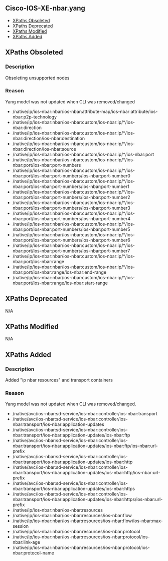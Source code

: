 ## Cisco-IOS-XE-nbar.yang

- [XPaths Obsoleted](#xpaths-obsoleted)
- [XPaths Deprecated](#xpaths-deprecated)
- [XPaths Modified](#xpaths-modified)
- [XPaths Added](#xpaths-added)

## XPaths Obsoleted

### Description
Obsoleting unsupported nodes

### Reason
Yang model was not updated when CLI was removed/changed

- /native/ip/ios-nbar:nbar/ios-nbar:attribute-map/ios-nbar:attribute/ios-nbar:p2p-technology
- /native/ip/ios-nbar:nbar/ios-nbar:custom/ios-nbar:ip/\*/ios-nbar:direction
- /native/ip/ios-nbar:nbar/ios-nbar:custom/ios-nbar:ip/\*/ios-nbar:direction/ios-nbar:destination
- /native/ip/ios-nbar:nbar/ios-nbar:custom/ios-nbar:ip/\*/ios-nbar:direction/ios-nbar:source
- /native/ip/ios-nbar:nbar/ios-nbar:custom/ios-nbar:ip/\*/ios-nbar:port
- /native/ip/ios-nbar:nbar/ios-nbar:custom/ios-nbar:ip/\*/ios-nbar:port/ios-nbar:port-numbers
- /native/ip/ios-nbar:nbar/ios-nbar:custom/ios-nbar:ip/\*/ios-nbar:port/ios-nbar:port-numbers/ios-nbar:port-number0
- /native/ip/ios-nbar:nbar/ios-nbar:custom/ios-nbar:ip/\*/ios-nbar:port/ios-nbar:port-numbers/ios-nbar:port-number1
- /native/ip/ios-nbar:nbar/ios-nbar:custom/ios-nbar:ip/\*/ios-nbar:port/ios-nbar:port-numbers/ios-nbar:port-number2
- /native/ip/ios-nbar:nbar/ios-nbar:custom/ios-nbar:ip/\*/ios-nbar:port/ios-nbar:port-numbers/ios-nbar:port-number3
- /native/ip/ios-nbar:nbar/ios-nbar:custom/ios-nbar:ip/\*/ios-nbar:port/ios-nbar:port-numbers/ios-nbar:port-number4
- /native/ip/ios-nbar:nbar/ios-nbar:custom/ios-nbar:ip/\*/ios-nbar:port/ios-nbar:port-numbers/ios-nbar:port-number5
- /native/ip/ios-nbar:nbar/ios-nbar:custom/ios-nbar:ip/\*/ios-nbar:port/ios-nbar:port-numbers/ios-nbar:port-number6
- /native/ip/ios-nbar:nbar/ios-nbar:custom/ios-nbar:ip/\*/ios-nbar:port/ios-nbar:port-numbers/ios-nbar:port-number7
- /native/ip/ios-nbar:nbar/ios-nbar:custom/ios-nbar:ip/\*/ios-nbar:port/ios-nbar:range
- /native/ip/ios-nbar:nbar/ios-nbar:custom/ios-nbar:ip/\*/ios-nbar:port/ios-nbar:range/ios-nbar:end-range
- /native/ip/ios-nbar:nbar/ios-nbar:custom/ios-nbar:ip/\*/ios-nbar:port/ios-nbar:range/ios-nbar:start-range

## XPaths Deprecated

N/A

## XPaths Modified

N/A

## XPaths Added

### Description
Added "ip nbar resources" and transport containers

### Reason
Yang model was not updated when CLI was removed/changed.

- /native/avc/ios-nbar:sd-service/ios-nbar:controller/ios-nbar:transport
- /native/avc/ios-nbar:sd-service/ios-nbar:controller/ios-nbar:transport/ios-nbar:application-updates
- /native/avc/ios-nbar:sd-service/ios-nbar:controller/ios-nbar:transport/ios-nbar:application-updates/ios-nbar:ftp
- /native/avc/ios-nbar:sd-service/ios-nbar:controller/ios-nbar:transport/ios-nbar:application-updates/ios-nbar:ftp/ios-nbar:url-prefix
- /native/avc/ios-nbar:sd-service/ios-nbar:controller/ios-nbar:transport/ios-nbar:application-updates/ios-nbar:http
- /native/avc/ios-nbar:sd-service/ios-nbar:controller/ios-nbar:transport/ios-nbar:application-updates/ios-nbar:http/ios-nbar:url-prefix
- /native/avc/ios-nbar:sd-service/ios-nbar:controller/ios-nbar:transport/ios-nbar:application-updates/ios-nbar:https
- /native/avc/ios-nbar:sd-service/ios-nbar:controller/ios-nbar:transport/ios-nbar:application-updates/ios-nbar:https/ios-nbar:url-prefix
- /native/ip/ios-nbar:nbar/ios-nbar:resources
- /native/ip/ios-nbar:nbar/ios-nbar:resources/ios-nbar:flow
- /native/ip/ios-nbar:nbar/ios-nbar:resources/ios-nbar:flow/ios-nbar:max-session
- /native/ip/ios-nbar:nbar/ios-nbar:resources/ios-nbar:protocol
- /native/ip/ios-nbar:nbar/ios-nbar:resources/ios-nbar:protocol/ios-nbar:link-age
- /native/ip/ios-nbar:nbar/ios-nbar:resources/ios-nbar:protocol/ios-nbar:protocol-name





